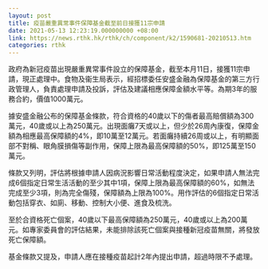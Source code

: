 ```yaml
---
layout: post
title: 疫苗嚴重異常事件保障基金截至前日接獲11宗申請
date: 2021-05-13 12:23:19.000000000 +08:00
link: https://news.rthk.hk/rthk/ch/component/k2/1590681-20210513.htm
categories: rthk
---
```


政府為新冠疫苗出現嚴重異常事件設立的保障基金，截至本月11日，接獲11宗申請，現正處理中。食物及衞生局表示，經招標委任安盛金融為保障基金的第三方行政管理人，負責處理申請及投訴，評估及建議相應保障金額水平等。為期3年的服務合約，價值1000萬元。

據安盛金融公布的保障基金條款，符合資格的40歲以下的傷者最高賠償額為300萬元，40歲或以上為250萬元。出現面癱7天或以上，但少於26周內康復，保障金額為相應最高保障額的4%，即10萬至12萬元。若面癱持續26周或以上，有明顯面部不對稱、眼角膜損傷等副作用，保障上限為最高保障額的50%，即125萬至150萬元。

條款又列明，評估將根據申請人因病況影響日常活動程度決定，如果申請人無法完成6個指定日常生活活動的至少其中1項，保障上限為最高保障額的60%，如無法完成至少3項，則為完全傷殘，保障額為上限為100%。用作評估的6個指定日常活動包括穿衣、如廁、移動、控制大小便、進食及梳洗。

至於合資格死亡個案，40歲以下最高保障額為250萬元，40歲或以上為200萬元。如專家委員會的評估結果，未能排除該死亡個案與接種新冠疫苗無關，將發放死亡保障額。

基金條款又提及，申請人應在接種疫苗起計2年內提出申請，超過時限不予處理。
